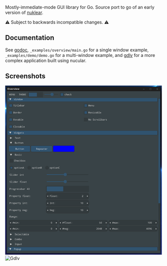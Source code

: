 Mostly-immediate-mode GUI library for Go.
Source port to go of an early version of [nuklear](https://github.com/vurtun/nuklear).

:warning: Subject to backwards incompatible changes. :warning:

## Documentation

See [godoc](https://godoc.org/github.com/aarzilli/nucular), `_examples/overview/main.go` for a single window example, `_examples/demo/demo.go` for a multi-window example, and [gdlv](http://github.com/aarzilli/gdlv) for a more complex application built using nucular.

## Screenshots

![Overview](https://raw.githubusercontent.com/aarzilli/nucular/master/_examples/screen.png)
![Gdlv](https://raw.githubusercontent.com/aarzilli/gdlv/master/doc/screen.png)
